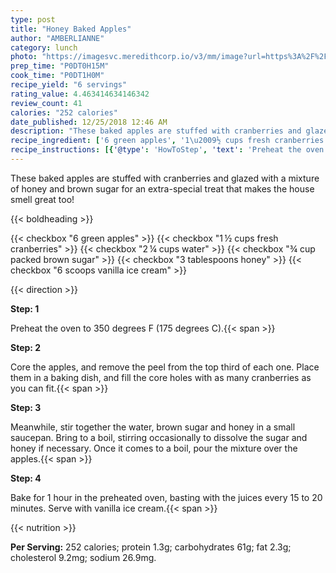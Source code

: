 ```yaml
---
type: post
title: "Honey Baked Apples"
author: "AMBERLIANNE"
category: lunch
photo: "https://imagesvc.meredithcorp.io/v3/mm/image?url=https%3A%2F%2Fimages.media-allrecipes.com%2Fuserphotos%2F24548.jpg"
prep_time: "P0DT0H15M"
cook_time: "P0DT1H0M"
recipe_yield: "6 servings"
rating_value: 4.463414634146342
review_count: 41
calories: "252 calories"
date_published: 12/25/2018 12:46 AM
description: "These baked apples are stuffed with cranberries and glazed with a mixture of honey and brown sugar for an extra-special treat that makes the house smell great too!"
recipe_ingredient: ['6 green apples', '1\u2009½ cups fresh cranberries', '2\u2009¼ cups water', '¾ cup packed brown sugar', '3 tablespoons honey', '6 scoops vanilla ice cream']
recipe_instructions: [{'@type': 'HowToStep', 'text': 'Preheat the oven to 350 degrees F (175 degrees C).\n'}, {'@type': 'HowToStep', 'text': 'Core the apples, and remove the peel from the top third of each one. Place them in a baking dish, and fill the core holes with as many cranberries as you can fit.\n'}, {'@type': 'HowToStep', 'text': 'Meanwhile, stir together the water, brown sugar and honey in a small saucepan. Bring to a boil, stirring occasionally to dissolve the sugar and honey if necessary. Once it comes to a boil, pour the mixture over the apples.\n'}, {'@type': 'HowToStep', 'text': 'Bake for 1 hour in the preheated oven, basting with the juices every 15 to 20 minutes. Serve with vanilla ice cream.\n'}]
---
```


These baked apples are stuffed with cranberries and glazed with a mixture of honey and brown sugar for an extra-special treat that makes the house smell great too! 

{{< boldheading >}}

{{< checkbox "6  green apples" >}}
{{< checkbox "1 ½ cups fresh cranberries" >}}
{{< checkbox "2 ¼ cups water" >}}
{{< checkbox "¾ cup packed brown sugar" >}}
{{< checkbox "3 tablespoons honey" >}}
{{< checkbox "6 scoops vanilla ice cream" >}}


{{< direction >}}

**Step: 1**

Preheat the oven to 350 degrees F (175 degrees C).{{< span >}}

**Step: 2**

Core the apples, and remove the peel from the top third of each one. Place them in a baking dish, and fill the core holes with as many cranberries as you can fit.{{< span >}}

**Step: 3**

Meanwhile, stir together the water, brown sugar and honey in a small saucepan. Bring to a boil, stirring occasionally to dissolve the sugar and honey if necessary. Once it comes to a boil, pour the mixture over the apples.{{< span >}}

**Step: 4**

Bake for 1 hour in the preheated oven, basting with the juices every 15 to 20 minutes. Serve with vanilla ice cream.{{< span >}}

{{< nutrition >}}

**Per Serving:** 252 calories; protein 1.3g; carbohydrates 61g; fat 2.3g; cholesterol 9.2mg; sodium 26.9mg.